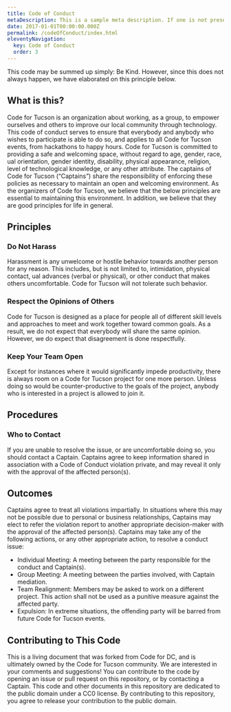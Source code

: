 ```yaml
---
title: Code of Conduct
metaDescription: This is a sample meta description. If one is not present in your page/post's front matter, the default metadata.desciption will be used instead.
date: 2017-01-01T00:00:00.000Z
permalink: /codeOfConduct/index.html
eleventyNavigation:
  key: Code of Conduct
  order: 3
---
```

This code may be summed up simply: Be Kind. However, since this does not always happen, we have elaborated on this principle below.

## What is this?
Code for Tucson is an organization about working, as a group, to empower ourselves and others to improve our local community through technology. This code of conduct serves to ensure that everybody and anybody who wishes to participate is able to do so, and applies to all Code for Tucson events, from hackathons to happy hours. Code for Tucson is committed to providing a safe and welcoming space, without regard to age, gender, race, ual orientation, gender identity, disability, physical appearance, religion, level of technological knowledge, or any other attribute. The captains of Code for Tucson (“Captains”) share the responsibility of enforcing these policies as necessary to maintain an open and welcoming environment.
As the organizers of Code for Tucson, we believe that the below principles are essential to maintaining this environment. In addition, we believe that they are good principles for life in general.

## Principles
### Do Not Harass
Harassment is any unwelcome or hostile behavior towards another person for any reason. This includes, but is not limited to, intimidation, physical contact, ual advances (verbal or physical), or other conduct that makes others uncomfortable.
Code for Tucson will not tolerate such behavior.
### Respect the Opinions of Others
Code for Tucson is designed as a place for people all of different skill levels and approaches to meet and work together toward common goals. As a result, we do not expect that everybody will share the same opinion. However, we do expect that disagreement is done respectfully.
### Keep Your Team Open
Except for instances where it would significantly impede productivity, there is always room on a Code for Tucson project for one more person. Unless doing so would be counter-productive to the goals of the project, anybody who is interested in a project is allowed to join it.
## Procedures
### Who to Contact
If you are unable to resolve the issue, or are uncomfortable doing so, you should contact a Captain. Captains agree to keep information shared in association with a Code of Conduct violation private, and may reveal it only with the approval of the affected person(s).
## Outcomes
Captains agree to treat all violations impartially. In situations where this may not be possible due to personal or business relationships, Captains may elect to refer the violation report to another appropriate decision-maker with the approval of the affected person(s).
Captains may take any of the following actions, or any other appropriate action, to resolve a conduct issue:
* Individual Meeting: A meeting between the party responsible for the conduct and Captain(s).
* Group Meeting: A meeting between the parties involved, with Captain mediation.
* Team Realignment: Members may be asked to work on a different project. This action shall not be used as a punitive measure against the affected party.
* Expulsion: In extreme situations, the offending party will be barred from future Code for Tucson events.
## Contributing to This Code
This is a living document that was forked from Code for DC, and is ultimately owned by the Code for Tucson community. We are interested in your comments and suggestions! You can contribute to the code by opening an issue or pull request on this repository, or by contacting a Captain.
This code and other documents in this repository are dedicated to the public domain under a CC0 license. By contributing to this repository, you agree to release your contribution to the public domain.
